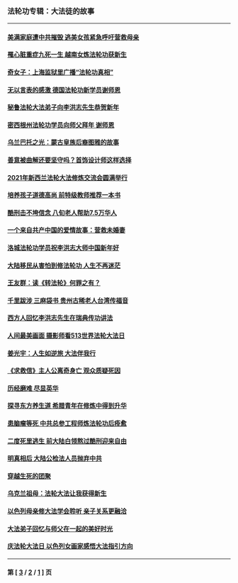 ### 法轮功专辑：大法徒的故事
---
#### [美满家庭遭中共摧毁 逃美女孩紧急呼吁营救母亲](../../pages/nf1147481/n13792859.md?08020430) 
#### [罹心脏重症九死一生 越南女炼法轮功获新生](../../pages/nf1147481/n13732766.md?08020430) 
#### [奇女子：上海监狱里广播“法轮功真相”](../../pages/nf1147481/n13726443.md?08020430) 
#### [无以言表的感激 德国法轮功新学员谢师恩](../../pages/nf1147481/n13543790.md?08020430) 
#### [秘鲁法轮大法弟子向李洪志先生恭贺新年](../../pages/nf1147481/n13540182.md?08020430) 
#### [密西根州法轮功学员向师父拜年 谢师恩](../../pages/nf1147481/n13538183.md?08020430) 
#### [乌兰巴托之光：蒙古皇族后裔图雅的故事](../../pages/nf1147481/n13155759.md?08020430) 
#### [善意被曲解还要坚守吗？首饰设计师这样选择](../../pages/nf1147481/n13077575.md?08020430) 
#### [2021年新西兰法轮大法修炼交流会圆满举行](../../pages/nf1147481/n13033149.md?08020430) 
#### [培养孩子道德高尚 前特级教师推荐一本书](../../pages/nf1147481/n12938640.md?08020430) 
#### [酷刑击不垮信念 八旬老人帮助7.5万华人](../../pages/nf1147481/n12880712.md?08020430) 
#### [一个来自共产中国的爱情故事：营救未婚妻](../../pages/nf1147481/n12778386.md?08020430) 
#### [洛城法轮功学员祝李洪志大师中国新年好](../../pages/nf1147481/n12724685.md?08020430) 
#### [大陆移民从害怕到修法轮功 人生不再迷茫](../../pages/nf1147481/n12414325.md?08020430) 
#### [王友群：读《转法轮》何罪之有？](../../pages/nf1147481/n12408647.md?08020430) 
#### [千里跋涉 三麻袋书 贵州古稀老人台湾传福音](../../pages/nf1147481/n12198750.md?08020430) 
#### [西方人回忆李洪志先生在瑞典传功讲法](../../pages/nf1147481/n12099607.md?08020430) 
#### [人间最美画面 摄影师看513世界法轮大法日](../../pages/nf1147481/n12094118.md?08020430) 
#### [姜光宇：人生如逆旅 大法伴我行](../../pages/nf1147481/n12088664.md?08020430) 
#### [《求救信》主人公离奇身亡 观众质疑死因](../../pages/nf1147481/n11845215.md?08020430) 
#### [历经磨难 尽显英华](../../pages/nf1147481/n11723297.md?08020430) 
#### [探寻东方养生道 希腊青年在修炼中得到升华](../../pages/nf1147481/n11494502.md?08020430) 
#### [患脑瘤等死 中共总参工程师炼法轮功后痊愈](../../pages/nf1147481/n11466682.md?08020430) 
#### [二度死里逃生 前大陆白领熬过酷刑迎来自由](../../pages/nf1147481/n11368594.md?08020430) 
#### [明真相后 大陆公检法人员抛弃中共](../../pages/nf1147481/n11358618.md?08020430) 
#### [穿越生死的团聚](../../pages/nf1147481/n11258922.md?08020430) 
#### [乌克兰祖母：法轮大法让我获得新生](../../pages/nf1147481/n11269457.md?08020430) 
#### [以色列母亲修大法学会聆听 亲子关系更融洽](../../pages/nf1147481/n11268195.md?08020430) 
#### [大法弟子回忆与师父在一起的美好时光](../../pages/nf1147481/n11267759.md?08020430) 
#### [庆法轮大法日 以色列女画家感悟大法指引方向](../../pages/nf1147481/n11267735.md?08020430) 

---
#### 第 [ [3](./3.md?08020430) / [2](./2.md?08020430) / [1](./1.md?08020430) ] 页
